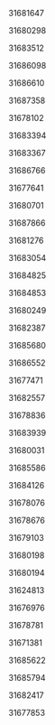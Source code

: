31681647

31680298

31683512

31686098

31686610

31687358

31678102

31683394

31683367

31686766

31677641

31680701

31687866

31681276

31683054

31684825

31684853

31680249

31682387

31685680

31686552

31677471

31682557

31678836

31683939

31680031

31685586

31684126

31678076

31678676

31679103

31680198

31680194

31624813

31676976

31678781

31671381

31685622

31685794

31682417

31677853

